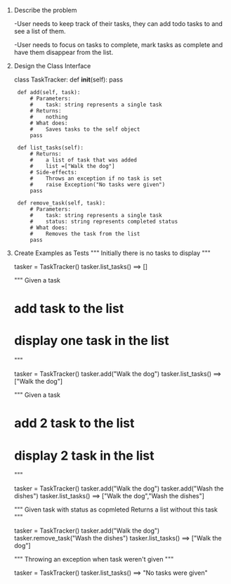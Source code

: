 1. Describe the problem

    -User needs to keep track of their tasks,
    they can add todo tasks to and see a list of them.

    -User needs to focus on tasks to complete,
    mark tasks as complete and have them disappear from the list.

2. Design the Class Interface

    class TaskTracker:
        def __init__(self):
            pass

        def add(self, task):
            # Parameters:
            #    task: string represents a single task
            # Returns:
            #    nothing
            # What does:
            #    Saves tasks to the self object
            pass

        def list_tasks(self):
            # Returns:
            #    a list of task that was added
            #    list =["Walk the dog"]
            # Side-effects:
            #    Throws an exception if no task is set
            #    raise Exception("No tasks were given")
            pass

        def remove_task(self, task):
            # Parameters:
            #    task: string represents a single task
            #    status: string represents completed status
            # What does:
            #    Removes the task from the list
            pass


3. Create Examples as Tests
    """
    Initially there is no tasks to display
    """

    tasker = TaskTracker()
    tasker.list_tasks() ==> []

    """
    Given a task
    # add task to the list
    # display one task in the list
    """

    tasker = TaskTracker()
    tasker.add("Walk the dog")
    tasker.list_tasks() ==> ["Walk the dog"]

    """
    Given a task
    # add 2 task to the list
    # display 2 task in the list
    """

    tasker = TaskTracker()
    tasker.add("Walk the dog")
    tasker.add("Wash the dishes")
    tasker.list_tasks() ==> ["Walk the dog","Wash the dishes"]

    """
    Given task with status as copmleted
    Returns a list without this task
    """

    tasker = TaskTracker()
    tasker.add("Walk the dog")
    tasker.remove_task("Wash the dishes")
    tasker.list_tasks() ==> ["Walk the dog"]

    """
    Throwing an exception when task weren't given
    """

    tasker = TaskTracker()
    tasker.list_tasks() ==> "No tasks were given"


